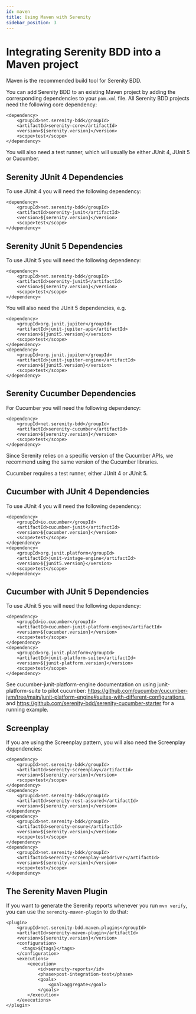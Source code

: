 ```yaml
---
id: maven
title: Using Maven with Serenity
sidebar_position: 3
---
```

# Integrating Serenity BDD into a Maven project

Maven is the recommended build tool for Serenity BDD.

You can add Serenity BDD to an existing Maven project by adding the corresponding dependencies to your `pom.xml` file. All Serenity BDD projects need the following core dependency:

```
<dependency>
    <groupId>net.serenity-bdd</groupId>
    <artifactId>serenity-core</artifactId>
    <version>${serenity.version}</version>
    <scope>test</scope>
</dependency>
```

You will also need a test runner, which will usually be either JUnit 4, JUnit 5 or Cucumber.

## Serenity JUnit 4 Dependencies
To use JUnit 4 you will need the following dependency:

```
<dependency>
    <groupId>net.serenity-bdd</groupId>
    <artifactId>serenity-junit</artifactId>
    <version>${serenity.version}</version>
    <scope>test</scope>
</dependency>
```

## Serenity JUnit 5 Dependencies
To use JUnit 5 you will need the following dependency:

```
<dependency>
    <groupId>net.serenity-bdd</groupId>
    <artifactId>serenity-junit5</artifactId>
    <version>${serenity.version}</version>
    <scope>test</scope>
</dependency>
```

You will also need the JUnit 5 dependencies, e.g.
```
<dependency>
    <groupId>org.junit.jupiter</groupId>
    <artifactId>junit-jupiter-api</artifactId>
    <version>${junit5.version}</version>
    <scope>test</scope>
</dependency>
<dependency>
    <groupId>org.junit.jupiter</groupId>
    <artifactId>junit-jupiter-engine</artifactId>
    <version>${junit5.version}</version>
    <scope>test</scope>
</dependency>
```

## Serenity Cucumber Dependencies

For Cucumber you will need the following dependency:

```
<dependency>
    <groupId>net.serenity-bdd</groupId>
    <artifactId>serenity-cucumber</artifactId>
    <version>${serenity.version}</version>
    <scope>test</scope>
</dependency>
```

Since Serenity relies on a specific version of the Cucumber APIs, we recommend using the same version of the Cucumber libraries.

Cucumber requires a test runner, either JUnit 4 or JUnit 5.

## Cucumber with JUnit 4 Dependencies
To use JUnit 4 you will need the following dependency:

```
<dependency>
    <groupId>io.cucumber</groupId>
    <artifactId>cucumber-junit</artifactId>
    <version>${cucumber.version}</version>
    <scope>test</scope>
</dependency>
<dependency>
    <groupId>org.junit.platform</groupId>
    <artifactId>junit-vintage-engine</artifactId>
    <version>${junit5.version}</version>
    <scope>test</scope>
</dependency>
```

## Cucumber with JUnit 5 Dependencies
To use JUnit 5 you will need the following dependency:

```
<dependency>
    <groupId>io.cucumber</groupId>
    <artifactId>cucumber-junit-platform-engine</artifactId>
    <version>${cucumber.version}</version>
    <scope>test</scope>
</dependency>
<dependency>
    <groupId>org.junit.platform</groupId>
    <artifactId>junit-platform-suite</artifactId>
    <version>${junit-platform.version}</version>
    <scope>test</scope>
</dependency>
```

See cucumber-junit-platform-engine documentation on using junit-platform-suite to pilot cucumber: https://github.com/cucumber/cucumber-jvm/tree/main/junit-platform-engine#suites-with-different-configurations, and https://github.com/serenity-bdd/serenity-cucumber-starter for a running example.


## Screenplay
If you are using the Screenplay pattern, you will also need the Screenplay dependencies:
```
<dependency>
    <groupId>net.serenity-bdd</groupId>
    <artifactId>serenity-screenplay</artifactId>
    <version>${serenity.version}</version>
    <scope>test</scope>
</dependency>
<dependency>
    <groupId>net.serenity-bdd</groupId>
    <artifactId>serenity-rest-assured</artifactId>
    <version>${serenity.version}</version>
</dependency>
<dependency>
    <groupId>net.serenity-bdd</groupId>
    <artifactId>serenity-ensure</artifactId>
    <version>${serenity.version}</version>
    <scope>test</scope>
</dependency>
<dependency>
    <groupId>net.serenity-bdd</groupId>
    <artifactId>serenity-screenplay-webdriver</artifactId>
    <version>${serenity.version}</version>
    <scope>test</scope>
</dependency>
```

## The Serenity Maven Plugin

If you want to generate the Serenity reports whenever you run `mvn verify`, you can use the `serenity-maven-plugin` to do that:
```
<plugin>
    <groupId>net.serenity-bdd.maven.plugins</groupId>
    <artifactId>serenity-maven-plugin</artifactId>
    <version>${serenity.version}</version>
    <configuration>
      <tags>${tags}</tags>
    </configuration>
    <executions>
        <execution>
            <id>serenity-reports</id>
            <phase>post-integration-test</phase>
            <goals>
                <goal>aggregate</goal>
            </goals>
        </execution>
    </executions>
</plugin>
```
